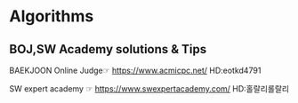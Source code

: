 Algorithms
==========

BOJ,SW Academy solutions & Tips
-------------------------------

BAEKJOON Online Judge☞  <https://www.acmicpc.net/> HD:eotkd4791

SW expert academy    ☞  <https://www.swexpertacademy.com/> HD:홀랄리롤랄리 
 
